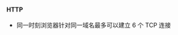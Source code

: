 <!--
 * @Author: Shu Binqi
 * @Date: 2023-02-27 22:42:15
 * @LastEditors: Shu Binqi
 * @LastEditTime: 2023-02-27 22:48:34
 * @Description: 碎碎的知识碎碎念（零碎知识）
 * @Version: 1.0.0
 * @FilePath: \interviewQuestions\Chinese\碎碎念.md
-->

#### HTTP

- 同一时刻浏览器针对同一域名最多可以建立 6 个 TCP 连接
